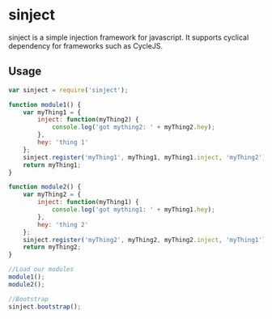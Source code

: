 # sinject

sinject is a simple injection framework for javascript.  It supports cyclical dependency for frameworks such as CycleJS.

## Usage

```javascript
var sinject = require('sinject');

function module1() {
    var myThing1 = {
        inject: function(myThing2) {
            console.log('got mything2: ' + myThing2.hey);
        },
        hey: 'thing 1'
    };
    sinject.register('myThing1', myThing1, myThing1.inject, 'myThing2');
    return myThing1;
}

function module2() {
    var myThing2 = {
        inject: function(myThing1) {
            console.log('got mything1: ' + myThing1.hey);
        },
        hey: 'thing 2'
    };
    sinject.register('myThing2', myThing2, myThing2.inject, 'myThing1');
    return myThing2;
}

//Load our modules
module1();
module2();

//Bootstrap
sinject.bootstrap();
```
